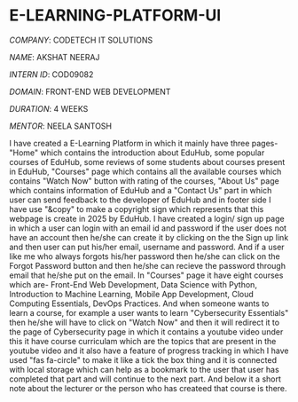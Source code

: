 # E-LEARNING-PLATFORM-Ul

*COMPANY*:  CODETECH IT SOLUTIONS

*NAME*:  AKSHAT NEERAJ

*INTERN ID*:  COD09082

*DOMAIN*:  FRONT-END WEB DEVELOPMENT

*DURATION*:  4 WEEKS

*MENTOR*:  NEELA SANTOSH

I have created a E-Learning Platform in which it mainly have three pages- "Home" which contains the introduction about EduHub, some popular courses of EduHub, some reviews of some students about courses present in EduHub, "Courses" page which contains all the available courses which contains "Watch Now" button with rating of the courses, "About Us" page which contains information of EduHub and a "Contact Us" part in which user can send feedback to the developer of EduHub and in footer side I have use "&copy" to make a copyright sign which represents that this webpage is create in 2025 by EduHub. I have created a login/ sign up page in which a user can login with an email id and password if the user does not have an account then he/she can create it by clicking on the the Sign up link and then user can put his/her email, username and password. And if a user like me who always forgots his/her password then he/she can click on the Forgot Password button and then he/she can recieve the password through email that he/she put on the email. In "Courses" page it have eight courses which are- Front-End Web Development, Data Science with Python, Introduction to Machine Learning, Mobile App Development, Cloud Computing Essentials, DevOps Practices. And when someone wants to learn a course, for example a user wants to learn "Cybersecurity Essentials" then he/she will have to click on "Watch Now" and then it will redirect it to the page of Cybersecurity page in which it contains a youtube video under this it have course curriculam which are the topics that are present in the youtube video and it also have a feature of progress tracking in which I have used "fas fa-circle" to make it like a tick the box thing and it is connected with local storage which can help as a bookmark to the user that user has completed that part and will continue to the next part. And below it a short note about the lecturer or the person who has createed that course is there.
